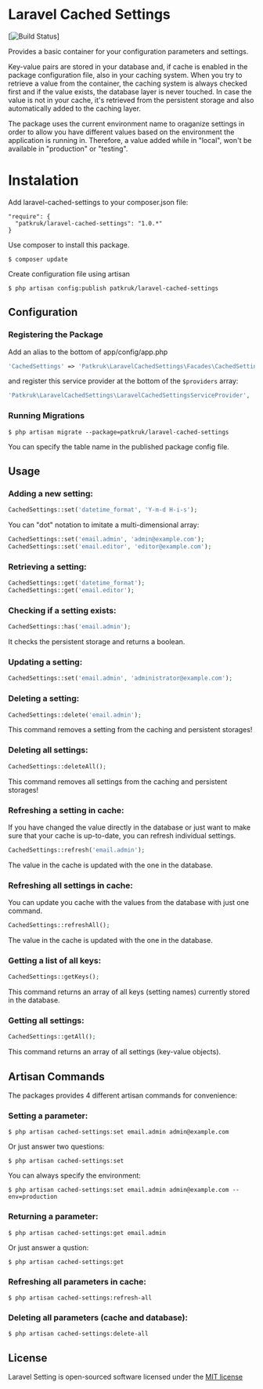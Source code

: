 Laravel Cached Settings
=============
[![Build Status](https://travis-ci.org/patkruk/Laravel-Cached-Settings.png?branch=master)]

Provides a basic container for your configuration parameters and settings.

Key-value pairs are stored in your database and, if cache is enabled in the package configuration file, also in your caching system. When you try to retrieve a value from the container, the caching system is always checked first and if the value exists, the database layer is never touched. In case the value is not in your cache, it's retrieved from the persistent storage and also automatically added to the caching layer.

The package uses the current environment name to oraganize settings in order to allow you have different values based on the environment the application is running in. Therefore, a value added while in "local", won't be available in "production" or "testing".

Instalation
===========

Add laravel-cached-settings to your composer.json file:

```
"require": {
  "patkruk/laravel-cached-settings": "1.0.*"
}
```

Use composer to install this package.

```
$ composer update
```

Create configuration file using artisan

```
$ php artisan config:publish patkruk/laravel-cached-settings
```

## Configuration

### Registering the Package

Add an alias to the bottom of app/config/app.php

```php
'CachedSettings' => 'Patkruk\LaravelCachedSettings\Facades\CachedSettings',
```

and register this service provider at the bottom of the `$providers` array:

```php
'Patkruk\LaravelCachedSettings\LaravelCachedSettingsServiceProvider',
```

### Running Migrations

```
$ php artisan migrate --package=patkruk/laravel-cached-settings
```

You can specify the table name in the published package config file.

## Usage

### Adding a new setting:


```php
CachedSettings::set('datetime_format', 'Y-m-d H-i-s');
```

You can "dot" notation to imitate a multi-dimensional array:

```php
CachedSettings::set('email.admin', 'admin@example.com');
CachedSettings::set('email.editor', 'editor@example.com');
```

### Retrieving a setting:

```php
CachedSettings::get('datetime_format');
CachedSettings::get('email.editor');
```

### Checking if a setting exists:

```php
CachedSettings::has('email.admin');
```

It checks the persistent storage and returns a boolean.


### Updating a setting:

```php
CachedSettings::set('email.admin', 'administrator@example.com');
```

### Deleting a setting:

```php
CachedSettings::delete('email.admin');
```

This command removes a setting from the caching and persistent storages!

### Deleting all settings:

```php
CachedSettings::deleteAll();
```

This command removes all settings from the caching and persistent storages!

### Refreshing a setting in cache:

If you have changed the value directly in the database or just want to make sure that your cache is up-to-date,
you can refresh individual settings.

```php
CachedSettings::refresh('email.admin');
```

The value in the cache is updated with the one in the database.

### Refreshing all settings in cache:

You can update you cache with the values from the database with just one command.

```php
CachedSettings::refreshAll();
```

The value in the cache is updated with the one in the database.

### Getting a list of all keys:

```php
CachedSettings::getKeys();
```

This command returns an array of all keys (setting names) currently stored in the database.

### Getting all settings:

```php
CachedSettings::getAll();
```

This command returns an array of all settings (key-value objects).

## Artisan Commands

The packages provides 4 different artisan commands for convenience:

### Setting a parameter:

```
$ php artisan cached-settings:set email.admin admin@example.com
```

Or just answer two questions:

```
$ php artisan cached-settings:set
```

You can always specify the environment:

```
$ php artisan cached-settings:set email.admin admin@example.com --env=production
```
### Returning a parameter:

```
$ php artisan cached-settings:get email.admin
```

Or just answer a qustion:

```
$ php artisan cached-settings:get
```

### Refreshing all parameters in cache:

```
$ php artisan cached-settings:refresh-all
```

### Deleting all parameters (cache and database):

```
$ php artisan cached-settings:delete-all
```

## License

Laravel Setting is open-sourced software licensed under the [MIT license](http://opensource.org/licenses/MIT)